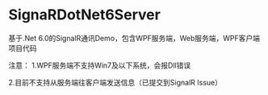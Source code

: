 # SignaRDotNet6Server
基于.Net 6.0的SignalR通讯Demo，包含WPF服务端，Web服务端，WPF客户端项目代码

注意：
1.WPF服务端不支持Win7及以下系统，会报Dll错误

2.目前不支持从服务端往客户端发送信息（已提交到SignalR Issue）
